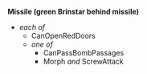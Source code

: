 ﻿**Missile (green Brinstar behind missile)**

- *each of*
  - CanOpenRedDoors
  - *one of*
    - CanPassBombPassages
    - Morph *and* ScrewAttack
